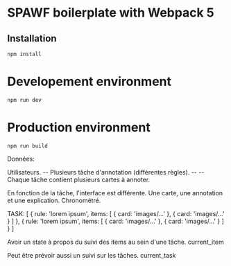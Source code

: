 # SPAWF boilerplate with Webpack 5

## Installation
```
npm install
```

# Developement environment
```
npm run dev
```

# Production environment
```
npm run build
```


Données:

Utilisateurs.
-- Plusieurs tâche d'annotation (différentes règles).
-- -- Chaque tâche contient plusieurs cartes à annoter.

En fonction de la tâche, l'interface est différente. Une carte, une annotation et une explication.
Chronométré.

TASK:
[
    {
        rule: 'lorem ipsum',
        items: [
            {
                card: 'images/...'
            },
            {
                card: 'images/...'
            }
        ]
    },
    {
        rule: 'lorem ipsum',
        items: [
            {
                card: 'images/...'
            },
            {
                card: 'images/...'
            }
        ]
    }
]

Avoir un state à propos du suivi des items au sein d'une tâche.
current_item

Peut être prévoir aussi un suivi sur les tâches.
current_task